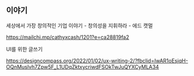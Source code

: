 ## 이야기 

세상에서 가장 창의적인 기업 이야기 - 창의성을 지휘하라 - 에드 캣멀

https://mailchi.mp/cathyxcash/1201?e=ca28819fa2



UI를 위한 글쓰기

https://designcompass.org/2022/01/02/ux-writing-2/?fbclid=IwAR1oEsjqH-OQnMuslvh7Zpw5F_L1UDqZktxycriwdFSOkTwJuQYXCyMLA34
